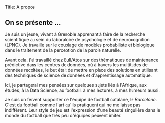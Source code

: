 Title: A propos

## On se présente ...

Je suis un jeune, vivant à Grenoble apprenant à faire de la recherche scientifique au sein du laboratoire de psychologie et de neurocognition (LPNC). Je travaille sur le couplage de modèles probabiliste et biologique dans le traitement de la perception de la parole naturelle.

Avant cela, j'ai travaillé chez Bull/Atos sur des thématiques de maintenance prédictive dans les centres de données, où à travers les multitudes de données recoltées, le but était de mettre en place des solutions en utilisant des techniques de science de données et d'apprentissage automatique.

Ici, je partagerai mes pensées sur quelques sujets liés à l'Afrique, aux études, à la Data Science, au football, à mes lectures, à mes humeurs aussi.

Je suis un fervent supporter de l'équipe de football catalane, le *Barcelone*. C'est du football comme l'art qu'ils pratiquent qui ne me laisse pas indifférent. Leur style de jeu est l'expression d'une beauté singulière dans le monde du football que très peu d'équipes peuvent imiter.
